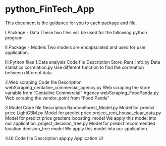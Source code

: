 # python_FinTech_App
This document is the guidance for you to each package and file.

I.Package - Data
These two files will be used for the following python program


II.Package - Models
Two models are encapsulated and used for user application.


III.Python files
1.Data analysis
Code file	Description
Store_Rent_Info.py	Data statistics
correlation.py	Use different function to find the correlation between different data.

2.Web scraping
Code file	Description
webScraping_centaline_commercial_agency.py	Web scraping the store variable from “Centaline Commercial” Agency
webScraping_FoodPanda.py	Web scraping the vendor_point from “Food Panda”

3.Model
Code file	Description
RandomForest_Model.py	Model for predict price
LightGBM.py	Model for predict price
project_rent_house_clear_data.py	Model for predict price
gradient_boosting_model
We apply this model into our application.
project_decision_tree.py	Model for predict recommended location
decision_tree model
We apply this model into our application.

4.UI
Code file	Description
app.py	Application UI
